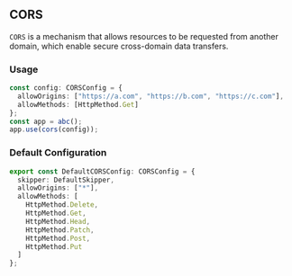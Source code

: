 ## CORS

`CORS` is a mechanism that allows resources to be requested from another domain, which enable secure cross-domain
data transfers.

### Usage

```ts
const config: CORSConfig = {
  allowOrigins: ["https://a.com", "https://b.com", "https://c.com"],
  allowMethods: [HttpMethod.Get]
};
const app = abc();
app.use(cors(config));
```

### Default Configuration

```ts
export const DefaultCORSConfig: CORSConfig = {
  skipper: DefaultSkipper,
  allowOrigins: ["*"],
  allowMethods: [
    HttpMethod.Delete,
    HttpMethod.Get,
    HttpMethod.Head,
    HttpMethod.Patch,
    HttpMethod.Post,
    HttpMethod.Put
  ]
};
```
